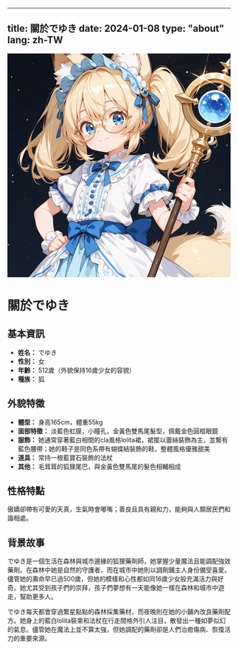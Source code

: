 
---
title: 關於でゆき
date: 2024-01-08
type: "about"
lang: zh-TW
---

<link rel="stylesheet" href="/css/custom.css">

<div style="text-align: center;">
    <img src="../../images/oc.jpg" alt="でゆき" class="profile-avatar">
</div>

# 關於でゆき

## 基本資訊

- **姓名：** でゆき
- **性別：** 女
- **年齡：** 512歲（外貌保持16歲少女的容貌）
- **種族：** 狐

## 外貌特徵

- **體型：** 身高165cm，體重55kg
- **面部特徵：** 淡藍色虹膜，小瞳孔，金黃色雙馬尾髮型，佩戴金色圓框眼鏡
- **服飾：** 她通常穿著藍白相間的cla風格lolita裙，裙擺以蕾絲裝飾為主，並繫有藍色腰帶；她的鞋子是同色系帶有蝴蝶結裝飾的鞋，整體風格優雅甜美
- **道具：** 常持一根藍寶石裝飾的法杖
- **其他：** 毛茸茸的狐狸尾巴，與金黃色雙馬尾的髮色相輔相成

## 性格特點

傲嬌卻帶有可愛的天真，生氣時會嘟嘴；善良且具有親和力，能夠與人類居民們和諧相處。

## 背景故事

でゆき是一個生活在森林與城市邊緣的狐狸藥劑師，她掌握少量魔法且能調配強效藥劑。在森林中她是自然的守護者，而在城市中她則以調劑鋪主人身份備受喜愛。儘管她的壽命早已過500歲，但她的模樣和心性都如同16歲少女般充滿活力與好奇。她尤其受到孩子們的崇拜，孩子們夢想有一天能像她一樣在森林和城市中遊走，幫助更多人。

でゆき每天都會穿過繁星點點的森林採集藥材，而夜晚則在她的小鋪內改良藥劑配方。她身上的藍白lolita裝束和法杖在行走間格外引人注目，散發出一種如夢似幻的氣息。儘管她在魔法上並不算太強，但她調配的藥劑卻是人們治癒傷病、恢復活力的重要來源。